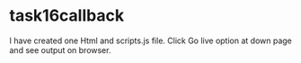 # task16callback
I have created one Html and scripts.js file.
Click Go live option at down page and see output on browser.

